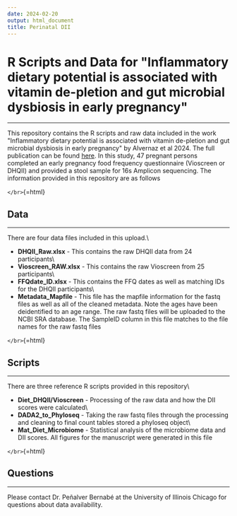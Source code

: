 ```yaml
---
date: 2024-02-20
output: html_document
title: Perinatal DII
---
```


# R Scripts and Data for "Inflammatory dietary potential is associated with vitamin de-pletion and gut microbial dysbiosis in early pregnancy"

------------------------------------------------------------------------

This repository contains the R scripts and raw data included in the work
"Inflammatory dietary potential is associated with vitamin de-pletion
and gut microbial dysbiosis in early pregnancy" by Alvernaz et al 2024.
The full publication can be found
[here](https://www.mdpi.com/2072-6643/16/7/935). In this study, 47
pregnant persons completed an early pregnancy food frequency
questionnaire (Vioscreen or DHQII) and provided a stool sample for 16s
Amplicon sequencing. The information provided in this repository are as
follows

`</br>`{=html}

## Data

------------------------------------------------------------------------

There are four data files included in this upload.\
- **DHQII_Raw.xlsx** - This contains the raw DHQII data from 24
participants\
- **Vioscreen_RAW.xlsx** - This contains the raw Vioscreen from 25
participants\
- **FFQdate_ID.xlsx** - This contains the FFQ dates as well as matching
IDs for the DHQII participants\
- **Metadata_Mapfile** - This file has the mapfile information for the
fastq files as well as all of the cleaned metadata. Note the ages have
been deidentified to an age range. The raw fastq files will be uploaded
to the NCBI SRA database. The SampleID column in this file matches to
the file names for the raw fastq files

`</br>`{=html}

## Scripts

------------------------------------------------------------------------

There are three reference R scripts provided in this repository\
- **Diet_DHQII/Vioscreen** - Processing of the raw data and how the DII
scores were calculated\
- **DADA2_to_Phyloseq** - Taking the raw fastq files through the
processing and cleaning to final count tables stored a phyloseq object\
- **Mat_Diet_Microbiome** - Statistical analysis of the microbiome data
and DII scores. All figures for the manuscript were generated in this
file

`</br>`{=html}

## Questions

------------------------------------------------------------------------

Please contact Dr. Peñalver Bernabé at the University of Illinois
Chicago for questions about data availability.

